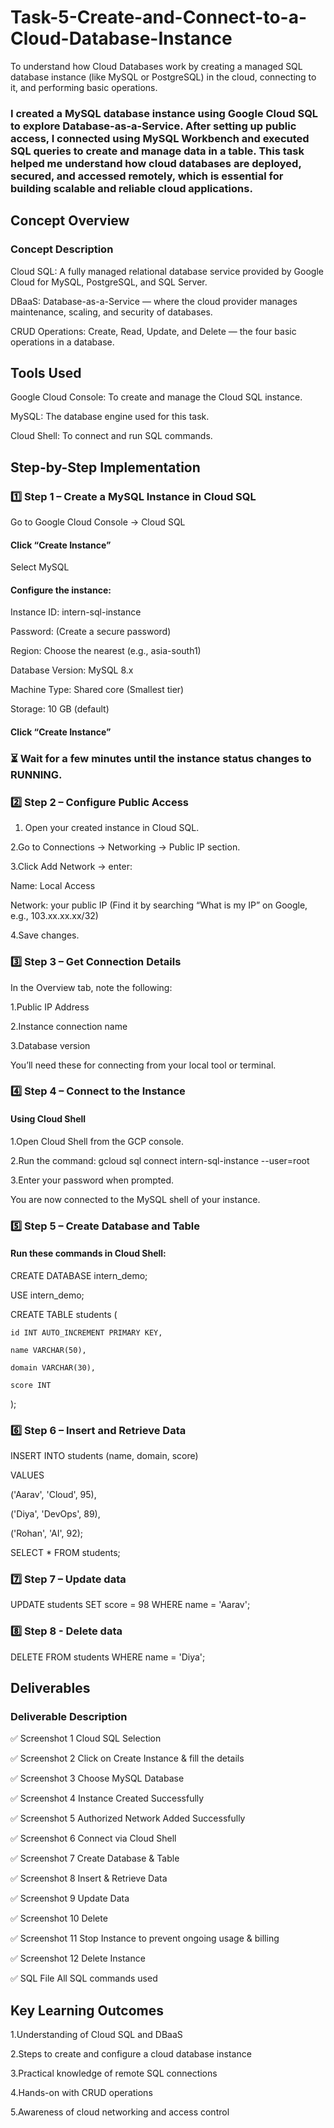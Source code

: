 # Task-5-Create-and-Connect-to-a-Cloud-Database-Instance

To understand how Cloud Databases work by creating a managed SQL database instance (like MySQL or PostgreSQL) in the cloud, connecting to it, and performing basic operations.

### I created a MySQL database instance using Google Cloud SQL to explore Database-as-a-Service. After setting up public access, I connected using MySQL Workbench and executed SQL queries to create and manage data in a table. This task helped me understand how cloud databases are deployed, secured, and accessed remotely, which is essential for building scalable and reliable cloud applications.


## Concept Overview

### Concept	Description

Cloud SQL:        A fully managed relational database service provided by Google Cloud for MySQL, PostgreSQL, and SQL Server.

DBaaS:          	Database-as-a-Service — where the cloud provider manages maintenance, scaling, and security of databases.

CRUD Operations:	Create, Read, Update, and Delete — the four basic operations in a database.


## Tools Used

Google Cloud Console:  	To create and manage the Cloud SQL instance.

MySQL:  The database engine used for this task.

Cloud Shell:  To connect and run SQL commands.


## Step-by-Step Implementation

### 1️⃣ Step 1 – Create a MySQL Instance in Cloud SQL

Go to Google Cloud Console → Cloud SQL

#### Click “Create Instance”

Select MySQL

#### Configure the instance:

  Instance ID: intern-sql-instance

  Password: (Create a secure password)

  Region: Choose the nearest (e.g., asia-south1)

  Database Version: MySQL 8.x

  Machine Type: Shared core (Smallest tier)

  Storage: 10 GB (default)

#### Click “Create Instance”

### ⏳ Wait for a few minutes until the instance status changes to RUNNING.

### 2️⃣ Step 2 – Configure Public Access

1. Open your created instance in Cloud SQL.

2.Go to Connections → Networking → Public IP section.

3.Click Add Network → enter:

  Name: Local Access

  Network: your public IP (Find it by searching “What is my IP” on Google, e.g., 103.xx.xx.xx/32)

4.Save changes.

### 3️⃣ Step 3 – Get Connection Details

In the Overview tab, note the following:

1.Public IP Address

2.Instance connection name

3.Database version

You’ll need these for connecting from your local tool or terminal.

### 4️⃣ Step 4 – Connect to the Instance
#### Using Cloud Shell

1.Open Cloud Shell from the GCP console.

2.Run the command:
gcloud sql connect intern-sql-instance --user=root

3.Enter your password when prompted.

You are now connected to the MySQL shell of your instance.

### 5️⃣ Step 5 – Create Database and Table

#### Run these commands in Cloud Shell:

CREATE DATABASE intern_demo;

USE intern_demo;

CREATE TABLE students (
  
    id INT AUTO_INCREMENT PRIMARY KEY,
  
    name VARCHAR(50),
  
    domain VARCHAR(30),
  
    score INT

);

### 6️⃣ Step 6 – Insert and Retrieve Data

INSERT INTO students (name, domain, score)

VALUES 

('Aarav', 'Cloud', 95),

('Diya', 'DevOps', 89),

('Rohan', 'AI', 92);


SELECT * FROM students;

### 7️⃣ Step 7 – Update data
UPDATE students
SET score = 98
WHERE name = 'Aarav';

### 8️⃣ Step 8 - Delete data
DELETE FROM students
WHERE name = 'Diya';

## Deliverables

### Deliverable	Description

✅ Screenshot 1	Cloud SQL Selection

✅ Screenshot 2	Click on Create Instance & fill the details

✅ Screenshot 3	Choose MySQL Database

✅ Screenshot 4	Instance Created Successfully

✅ Screenshot 5	Authorized Network Added Successfully

✅ Screenshot 6 Connect via Cloud Shell

✅ Screenshot 7 Create Database & Table

✅ Screenshot 8 Insert & Retrieve Data

✅ Screenshot 9 Update Data

✅ Screenshot 10 Delete 

✅ Screenshot 11 Stop Instance to prevent ongoing usage & billing

✅ Screenshot 12 Delete Instance

✅ SQL File	   All SQL commands used


## Key Learning Outcomes

1.Understanding of Cloud SQL and DBaaS

2.Steps to create and configure a cloud database instance

3.Practical knowledge of remote SQL connections

4.Hands-on with CRUD operations

5.Awareness of cloud networking and access control

